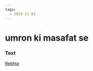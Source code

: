```yaml
---
tags:
  - 2023-11-03
---
```

# umron ki masafat se 

### Text
[Rekhta](https://www.rekhta.org/nazms/ai-ishq-e-junuun-pesha-umron-kii-masaafat-se-ahmad-faraz-nazms?lang=ur)

